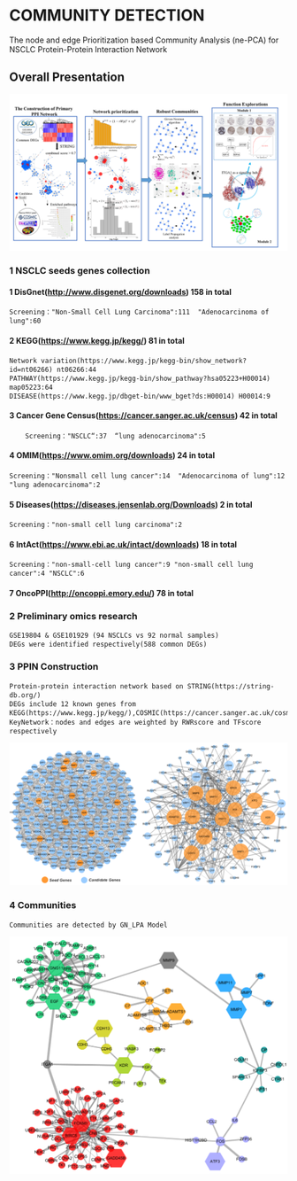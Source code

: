 # COMMUNITY DETECTION
The node and edge Prioritization based Community Analysis (ne-PCA) for NSCLC Protein-Protein Interaction Network 

##  Overall Presentation
   ![frank](https://github.com/wf-frank2019/-storehouse/blob/master/res/Outline1.png "Outline")
   
### 1 NSCLC seeds genes collection
#### 1 DisGnet(http://www.disgenet.org/downloads)  158 in total   
	Screening："Non-Small Cell Lung Carcinoma":111  "Adenocarcinoma of lung":60
#### 2 KEGG(https://www.kegg.jp/kegg/)  81 in total
	Network variation(https://www.kegg.jp/kegg-bin/show_network?id=nt06266) nt06266:44
	PATHWAY(https://www.kegg.jp/kegg-bin/show_pathway?hsa05223+H00014) map05223:64
  	DISEASE(https://www.kegg.jp/dbget-bin/www_bget?ds:H00014) H00014:9 
#### 3 Cancer Gene Census(https://cancer.sanger.ac.uk/census)  42 in total
     	Screening："NSCLC“:37  “lung adenocarcinoma":5
#### 4 OMIM(https://www.omim.org/downloads)  24 in total
	Screening："Nonsmall cell lung cancer":14  "Adenocarcinoma of lung":12 "lung adenocarcinoma":2
#### 5 Diseases(https://diseases.jensenlab.org/Downloads)  2 in total
	Screening："non-small cell lung carcinoma":2
#### 6 IntAct(https://www.ebi.ac.uk/intact/downloads)  18 in total
	Screening："non-small-cell lung cancer":9 "non-small cell lung cancer":4 "NSCLC":6
#### 7 OncoPPI(http://oncoppi.emory.edu/)  78 in total

### 2 Preliminary omics research
	GSE19804 & GSE101929 (94 NSCLCs vs 92 normal samples)
   	DEGs were identified respectively(588 common DEGs)

### 3 PPIN Construction
	Protein-protein interaction network based on STRING(https://string-db.org/)
   	DEGs include 12 known genes from KEGG(https://www.kegg.jp/kegg/),COSMIC(https://cancer.sanger.ac.uk/cosmic/),DisGenet(https://www.disgenet.org/)
	KeyNetwork：nodes and edges are weighted by RWRscore and TFscore respectively
   ![frank](https://github.com/wf-frank2019/-storehouse/blob/master/res/git2.PNG "PPN_WCN")

### 4 Communities
	Communities are detected by GN_LPA Model
   ![frank](https://github.com/wf-frank2019/-storehouse/blob/master/res/community.PNG "Module")


